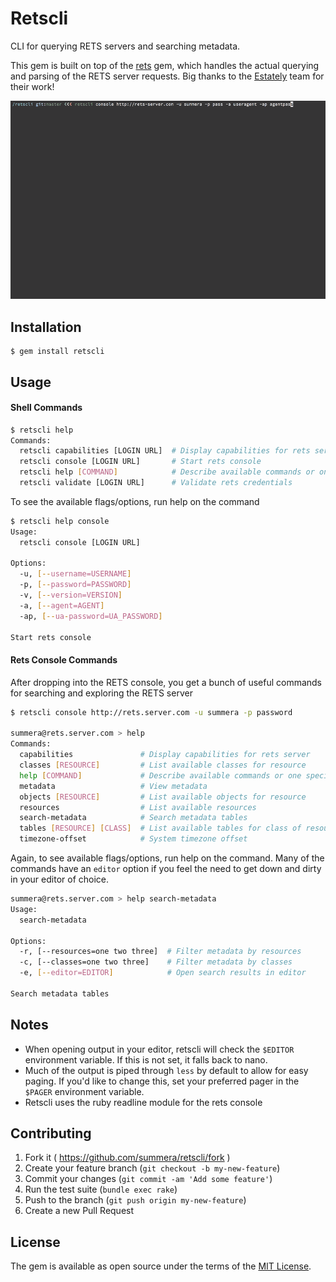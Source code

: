 # Retscli
CLI for querying RETS servers and searching metadata.

This gem is built on top of the [rets](http://github.com/estately/rets) gem, which handles the actual querying and parsing of the RETS server requests. Big thanks to the [Estately](http://www.estately.com) team for their work!

![retscli gif](https://github.com/summera/gifs/blob/master/retscli/retscli.gif?raw=true)

## Installation
    $ gem install retscli

## Usage

#### Shell Commands
```bash
$ retscli help
Commands:
  retscli capabilities [LOGIN URL]  # Display capabilities for rets server
  retscli console [LOGIN URL]       # Start rets console
  retscli help [COMMAND]            # Describe available commands or one specific command
  retscli validate [LOGIN URL]      # Validate rets credentials
```

To see the available flags/options, run help on the command

```bash
$ retscli help console
Usage:
  retscli console [LOGIN URL]

Options:
  -u, [--username=USERNAME]
  -p, [--password=PASSWORD]
  -v, [--version=VERSION]
  -a, [--agent=AGENT]
  -ap, [--ua-password=UA_PASSWORD]

Start rets console
```

#### Rets Console Commands
After dropping into the RETS console, you get a bunch of useful commands for searching and exploring the RETS server

```bash
$ retscli console http://rets.server.com -u summera -p password

summera@rets.server.com > help
Commands:
  capabilities               # Display capabilities for rets server
  classes [RESOURCE]         # List available classes for resource
  help [COMMAND]             # Describe available commands or one specific command
  metadata                   # View metadata
  objects [RESOURCE]         # List available objects for resource
  resources                  # List available resources
  search-metadata            # Search metadata tables
  tables [RESOURCE] [CLASS]  # List available tables for class of resource
  timezone-offset            # System timezone offset
```

Again, to see available flags/options, run help on the command. Many of the commands have an `editor` option if you feel the need to get down and dirty in your editor of choice.


```bash
summera@rets.server.com > help search-metadata
Usage:
  search-metadata

Options:
  -r, [--resources=one two three]  # Filter metadata by resources
  -c, [--classes=one two three]    # Filter metadata by classes
  -e, [--editor=EDITOR]            # Open search results in editor

Search metadata tables
```

## Notes
- When opening output in your editor, retscli will check the `$EDITOR` environment variable. If this is not set, it falls back to nano.
- Much of the output is piped through `less` by default to allow for easy paging. If you'd like to change this, set your preferred pager in the `$PAGER` environment variable.
- Retscli uses the ruby readline module for the rets console

## Contributing

1. Fork it ( https://github.com/summera/retscli/fork )
1. Create your feature branch (`git checkout -b my-new-feature`)
1. Commit your changes (`git commit -am 'Add some feature'`)
1. Run the test suite (`bundle exec rake`)
1. Push to the branch (`git push origin my-new-feature`)
1. Create a new Pull Request


## License

The gem is available as open source under the terms of the [MIT License](http://opensource.org/licenses/MIT).

